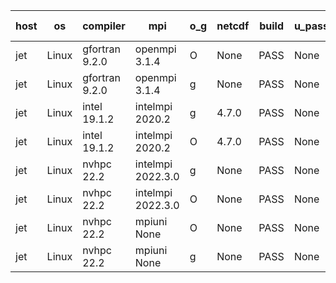 

| host     | os       | compiler                              | mpi                      | o_g        | netcdf        | build       | u_pass          | u_fail          | s_pass            | s_fail            | e_pass             | e_fail             | nuopc_pass       | nuopc_fail       | artifacts link          |
|----------|----------|---------------------------------------|--------------------------|------------|---------------|-------------|-----------------|-----------------|-------------------|-------------------|--------------------|--------------------|------------------|------------------|-------------------------|
| jet | Linux | gfortran 9.2.0 | openmpi 3.1.4  | O | None  | PASS | None | None | None | None | None | None | None | None | <a href="https://github.com/esmf-org/esmf-test-artifacts/tree/eddfa71b75cd4dfcb9442af222fb17cbc71ca8b0/develop/gfortran/9.2.0/O/openmpi/3.1.4" target="_blank">eddfa71</a> | 
| jet | Linux | gfortran 9.2.0 | openmpi 3.1.4  | g | None  | PASS | None | None | None | None | None | None | None | None | <a href="https://github.com/esmf-org/esmf-test-artifacts/tree/02d4d2591db9e2f4c64e1b3d77ce6925334f36d0/develop/gfortran/9.2.0/g/openmpi/3.1.4" target="_blank">02d4d25</a> | 
| jet | Linux | intel 19.1.2 | intelmpi 2020.2  | g | 4.7.0  | PASS | None | None | None | None | None | None | None | None | <a href="https://github.com/esmf-org/esmf-test-artifacts/tree/8d90413aa964db490149f1d3ae3e2553fee45347/develop/intel/19.1.2/g/intelmpi/2020.2" target="_blank">8d90413</a> | 
| jet | Linux | intel 19.1.2 | intelmpi 2020.2  | O | 4.7.0  | PASS | None | None | None | None | None | None | None | None | <a href="https://github.com/esmf-org/esmf-test-artifacts/tree/a9f6ae9786bebcea1844bca0e66587a89975f787/develop/intel/19.1.2/O/intelmpi/2020.2" target="_blank">a9f6ae9</a> | 
| jet | Linux | nvhpc 22.2 | intelmpi 2022.3.0  | g | None  | PASS | None | None | None | None | None | None | None | None | <a href="https://github.com/esmf-org/esmf-test-artifacts/tree/ff9c024e47cc363e5451589ee827b417309a5e40/develop/nvhpc/22.2/g/intelmpi/2022.3.0" target="_blank">ff9c024</a> | 
| jet | Linux | nvhpc 22.2 | intelmpi 2022.3.0  | O | None  | PASS | None | None | None | None | None | None | None | None | <a href="https://github.com/esmf-org/esmf-test-artifacts/tree/5e9f0fccad1b5129f7a1800e56ff7dceb896ded8/develop/nvhpc/22.2/O/intelmpi/2022.3.0" target="_blank">5e9f0fc</a> | 
| jet | Linux | nvhpc 22.2 | mpiuni None  | O | None  | PASS | None | None | None | None | None | None | None | None | <a href="https://github.com/esmf-org/esmf-test-artifacts/tree/eae78a8e80aecd43781414c16fc7019e63bc53c2/develop/nvhpc/22.2/O/mpiuni/None" target="_blank">eae78a8</a> | 
| jet | Linux | nvhpc 22.2 | mpiuni None  | g | None  | PASS | None | None | None | None | None | None | None | None | <a href="https://github.com/esmf-org/esmf-test-artifacts/tree/9cb1eddbe53bd292eb95293d28f992c1e898ab5f/develop/nvhpc/22.2/g/mpiuni/None" target="_blank">9cb1edd</a> | 
